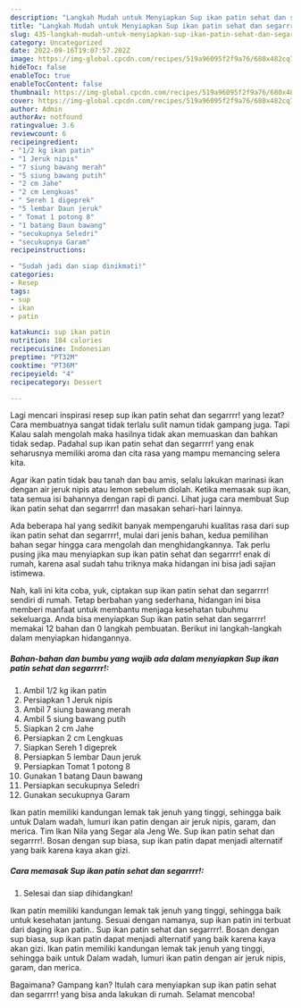 ```yaml
---
description: "Langkah Mudah untuk Menyiapkan Sup ikan patin sehat dan segarrrr!Anti Ribet"
title: "Langkah Mudah untuk Menyiapkan Sup ikan patin sehat dan segarrrr!Anti Ribet"
slug: 435-langkah-mudah-untuk-menyiapkan-sup-ikan-patin-sehat-dan-segarrrranti-ribet
category: Uncategorized
date: 2022-09-16T19:07:57.202Z
image: https://img-global.cpcdn.com/recipes/519a96095f2f9a76/680x482cq70/sup-ikan-patin-sehat-dan-segarrrr-foto-resep-utama.jpg
hideToc: false
enableToc: true
enableTocContent: false
thumbnail: https://img-global.cpcdn.com/recipes/519a96095f2f9a76/680x482cq70/sup-ikan-patin-sehat-dan-segarrrr-foto-resep-utama.jpg
cover: https://img-global.cpcdn.com/recipes/519a96095f2f9a76/680x482cq70/sup-ikan-patin-sehat-dan-segarrrr-foto-resep-utama.jpg
author: Admin
authorAv: notfound
ratingvalue: 3.6
reviewcount: 6
recipeingredient:
- "1/2 kg ikan patin"
- "1 Jeruk nipis"
- "7 siung bawang merah"
- "5 siung bawang putih"
- "2 cm Jahe"
- "2 cm Lengkuas"
- " Sereh 1 digeprek"
- "5 lembar Daun jeruk"
- " Tomat 1 potong 8"
- "1 batang Daun bawang"
- "secukupnya Seledri"
- "secukupnya Garam"
recipeinstructions:

- "Sudah jadi dan siap dinikmati!"
categories:
- Resep
tags:
- sup
- ikan
- patin

katakunci: sup ikan patin 
nutrition: 184 calories
recipecuisine: Indonesian
preptime: "PT32M"
cooktime: "PT36M"
recipeyield: "4"
recipecategory: Dessert

---
```



Lagi mencari inspirasi resep sup ikan patin sehat dan segarrrr! yang lezat? Cara membuatnya sangat tidak terlalu sulit namun tidak gampang juga. Tapi Kalau salah mengolah maka hasilnya tidak akan memuaskan dan bahkan tidak sedap. Padahal sup ikan patin sehat dan segarrrr! yang enak seharusnya memiliki aroma dan cita rasa yang mampu memancing selera kita.


Agar ikan patin tidak bau tanah dan bau amis, selalu lakukan marinasi ikan dengan air jeruk nipis atau lemon sebelum diolah. Ketika memasak sup ikan, tata semua isi bahannya dengan rapi di panci. Lihat juga cara membuat Sup ikan patin sehat dan segarrrr! dan masakan sehari-hari lainnya.

Ada beberapa hal yang sedikit banyak mempengaruhi kualitas rasa dari sup ikan patin sehat dan segarrrr!, mulai dari jenis bahan, kedua pemilihan bahan segar hingga cara mengolah dan menghidangkannya. Tak perlu pusing jika mau menyiapkan sup ikan patin sehat dan segarrrr! enak di rumah, karena asal sudah tahu triknya maka hidangan ini bisa jadi sajian istimewa.


Nah, kali ini kita coba, yuk, ciptakan sup ikan patin sehat dan segarrrr! sendiri di rumah. Tetap berbahan yang sederhana, hidangan ini bisa memberi manfaat untuk membantu menjaga kesehatan tubuhmu sekeluarga. Anda bisa menyiapkan Sup ikan patin sehat dan segarrrr! memakai 12 bahan dan 0 langkah pembuatan. Berikut ini langkah-langkah dalam menyiapkan hidangannya.

<!--inarticleads1-->

##### Bahan-bahan dan bumbu yang wajib ada dalam menyiapkan Sup ikan patin sehat dan segarrrr!:

1. Ambil 1/2 kg ikan patin
1. Persiapkan 1 Jeruk nipis
1. Ambil 7 siung bawang merah
1. Ambil 5 siung bawang putih
1. Siapkan 2 cm Jahe
1. Persiapkan 2 cm Lengkuas
1. Siapkan  Sereh 1 digeprek
1. Persiapkan 5 lembar Daun jeruk
1. Persiapkan  Tomat 1 potong 8
1. Gunakan 1 batang Daun bawang
1. Persiapkan secukupnya Seledri
1. Gunakan secukupnya Garam


Ikan patin memiliki kandungan lemak tak jenuh yang tinggi, sehingga baik untuk Dalam wadah, lumuri ikan patin dengan air jeruk nipis, garam, dan merica. Tim Ikan Nila yang Segar ala Jeng We. Sup ikan patin sehat dan segarrrr!. Bosan dengan sup biasa, sup ikan patin dapat menjadi alternatif yang baik karena kaya akan gizi. 

<!--inarticleads2-->

##### Cara memasak Sup ikan patin sehat dan segarrrr!:


1. Selesai dan siap dihidangkan!

Ikan patin memiliki kandungan lemak tak jenuh yang tinggi, sehingga baik untuk kesehatan jantung. Sesuai dengan namanya, sup ikan patin ini terbuat dari daging ikan patin.. Sup ikan patin sehat dan segarrrr!. Bosan dengan sup biasa, sup ikan patin dapat menjadi alternatif yang baik karena kaya akan gizi. Ikan patin memiliki kandungan lemak tak jenuh yang tinggi, sehingga baik untuk Dalam wadah, lumuri ikan patin dengan air jeruk nipis, garam, dan merica. 

Bagaimana? Gampang kan? Itulah cara menyiapkan sup ikan patin sehat dan segarrrr! yang bisa anda lakukan di rumah. Selamat mencoba!

